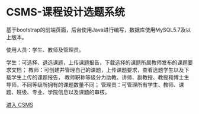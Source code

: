 # CSMS-课程设计选题系统

基于bootstrap的前端页面，后台使用Java进行编写，数据库使用MySQL5.7及以上版本。

使用人员：学生、教师及管理员。

学生：可选择、退选课题，上传课题报告，下载选择的课题所属教师发布的课题要求文档； 教师：可创建并管理自己的课题，上传课题要求，查看选题学生以及下载学生上传的课题报告， 教师职称等级分为助教、讲师、副教授、教授和博士生导师，不同等级所拥有的课题数量不同； 管理员：可管理所有学生、教师、课题、班级、专业、学院信息以及课题的审核。

[进入 CSMS](https://swzj.fun/CSMS)
